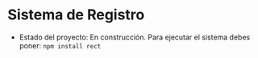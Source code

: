 <h1>Sistema de Registro</h1>

- Estado del proyecto: En construcción.
Para ejecutar el sistema debes poner:
```npm install rect```


